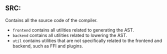 ## SRC:
Contains all the source code of the compiler.

- `frontend` contains all utilities related to generating the AST.
- `backend` contains all utilities related to lowering the AST.
- `util` contains utilities that are not specifically related to the frontend and backend, such as FFI and plugins.